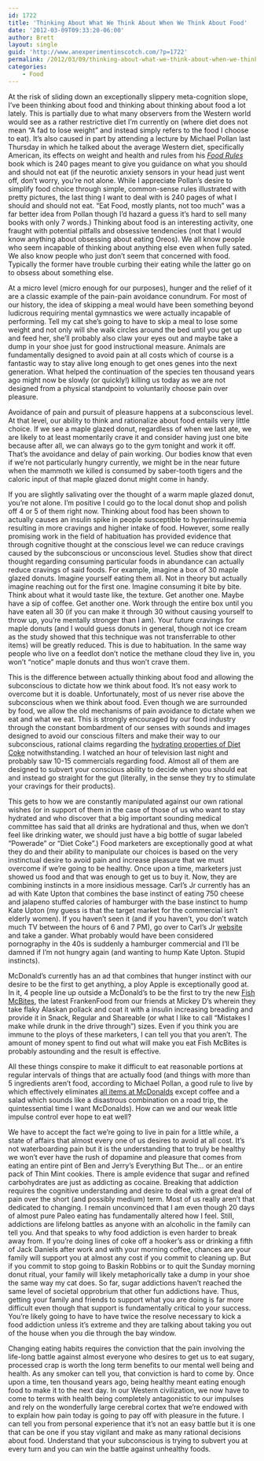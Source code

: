 ```yaml
---
id: 1722
title: 'Thinking About What We Think About When We Think About Food'
date: '2012-03-09T09:33:20-06:00'
author: Brett
layout: single
guid: 'http://www.anexperimentinscotch.com/?p=1722'
permalink: /2012/03/09/thinking-about-what-we-think-about-when-we-think-about-food/
categories:
    - Food
---
```


At the risk of sliding down an exceptionally slippery meta-cognition slope, I’ve been thinking about food and thinking about thinking about food a lot lately. This is partially due to what many observers from the Western world would see as a rather restrictive diet I’m currently on (where diet does not mean “A fad to lose weight” and instead simply refers to the food I choose to eat). It’s also caused in part by attending a lecture by Michael Pollan last Thursday in which he talked about the average Western diet, specifically American, its effects on weight and health and rules from his *[Food Rules](http://www.amazon.com/Food-Rules-An-Eaters-Manual/dp/1594203083/ref=sr_1_1?ie=UTF8&qid=1331299340&sr=8-1)* book which is 240 pages meant to give you guidance on what you should and should not eat (if the neurotic anxiety sensors in your head just went off, don’t worry, you’re not alone. While I appreciate Pollan’s desire to simplify food choice through simple, common-sense rules illustrated with pretty pictures, the last thing I want to deal with is 240 pages of what I should and should not eat. “Eat Food, mostly plants, not too much” was a far better idea from Pollan though I’d hazard a guess it’s hard to sell many books with only 7 words.) Thinking about food is an interesting activity, one fraught with potential pitfalls and obsessive tendencies (not that I would know anything about obsessing about eating Oreos). We all know people who seem incapable of thinking about anything else even when fully sated. We also know people who just don’t seem that concerned with food. Typically the former have trouble curbing their eating while the latter go on to obsess about something else.

At a micro level (micro enough for our purposes), hunger and the relief of it are a classic example of the pain-pain avoidance conundrum. For most of our history, the idea of skipping a meal would have been something beyond ludicrous requiring mental gymnastics we were actually incapable of performing. Tell my cat she’s going to have to skip a meal to lose some weight and not only will she walk circles around the bed until you get up and feed her, she’ll probably also claw your eyes out and maybe take a dump in your shoe just for good instructional measure. Animals are fundamentally designed to avoid pain at all costs which of course is a fantastic way to stay alive long enough to get ones genes into the next generation. What helped the continuation of the species ten thousand years ago might now be slowly (or quickly!) killing us today as we are not designed from a physical standpoint to voluntarily choose pain over pleasure.

Avoidance of pain and pursuit of pleasure happens at a subconscious level. At that level, our ability to think and rationalize about food entails very little choice. If we see a maple glazed donut, regardless of when we last ate, we are likely to at least momentarily crave it and consider having just one bite because after all, we can always go to the gym tonight and work it off. That’s the avoidance and delay of pain working. Our bodies know that even if we’re not particularly hungry currently, we might be in the near future when the mammoth we killed is consumed by saber-tooth tigers and the caloric input of that maple glazed donut might come in handy.

If you are slightly salivating over the thought of a warm maple glazed donut, you’re not alone. I’m positive I could go to the local donut shop and polish off 4 or 5 of them right now. Thinking about food has been shown to actually causes an insulin spike in people susceptible to hyperinsulinemia resulting in more cravings and higher intake of food. However, some really promising work in the field of habituation has provided evidence that through cognitive thought at the conscious level we can reduce cravings caused by the subconscious or unconscious level. Studies show that direct thought regarding consuming particular foods in abundance can actually reduce cravings of said foods. For example, imagine a box of 30 maple glazed donuts. Imagine yourself eating them all. Not in theory but actually imagine reaching out for the first one. Imagine consuming it bite by bite. Think about what it would taste like, the texture. Get another one. Maybe have a sip of coffee. Get another one. Work through the entire box until you have eaten all 30 (if you can make it through 30 without causing yourself to throw up, you’re mentally stronger than I am). Your future cravings for maple donuts (and I would guess donuts in general, though not ice cream as the study showed that this technique was not transferrable to other items) will be greatly reduced. This is due to habituation. In the same way people who live on a feedlot don’t notice the methane cloud they live in, you won’t “notice” maple donuts and thus won’t crave them.

This is the difference between actually thinking about food and allowing the subconscious to dictate how we think about food. It’s not easy work to overcome but it is doable. Unfortunately, most of us never rise above the subconscious when we think about food. Even though we are surrounded by food, we allow the old mechanisms of pain avoidance to dictate when we eat and what we eat. This is strongly encouraged by our food industry through the constant bombardment of our senses with sounds and images designed to avoid our conscious filters and make their way to our subconscious, rational claims regarding the [hydrating properties of Diet Coke](http://m.dietcoke.com/wellness-balance/hydration.jsp) notwithstanding. I watched an hour of television last night and probably saw 10-15 commercials regarding food. Almost all of them are designed to subvert your conscious ability to decide when you should eat and instead go straight for the gut (literally, in the sense they try to stimulate your cravings for their products).

This gets to how we are constantly manipulated against our own rational wishes (or in support of them in the case of those of us who want to stay hydrated and who discover that a big important sounding medical committee has said that all drinks are hydrational and thus, when we don’t feel like drinking water, we should just have a big bottle of sugar labeled “Powerade” or “Diet Coke”.) Food marketers are exceptionally good at what they do and their ability to manipulate our choices is based on the very instinctual desire to avoid pain and increase pleasure that we must overcome if we’re going to be healthy. Once upon a time, marketers just showed us food and that was enough to get us to buy it. Now, they are combining instincts in a more insidious message. Carl’s Jr currently has an ad with Kate Upton that combines the base instinct of eating 750 cheese and jalapeno stuffed calories of hamburger with the base instinct to hump Kate Upton (my guess is that the target market for the commercial isn’t elderly women). If you haven’t seen it (and if you haven’t, you don’t watch much TV between the hours of 6 and 7 PM), go over to Carl’s Jr [website](http://www.carlsjr.com) and take a gander. What probably would have been considered pornography in the 40s is suddenly a hamburger commercial and I’ll be damned if I’m not hungry again (and wanting to hump Kate Upton. Stupid instincts).

McDonald’s currently has an ad that combines that hunger instinct with our desire to be the first to get anything, a ploy Apple is exceptionally good at. In it, 4 people line up outside a McDonald’s to be the first to try the new [Fish McBites](http://www.mcdonalds.com/us/en/fish_mcbites.html), the latest FrankenFood from our friends at Mickey D’s wherein they take flaky Alaskan pollack and coat it with a insulin increasing breading and provide it in Snack, Regular and Shareable (or what I like to call “Mistakes I make while drunk in the drive through”) sizes. Even if you think you are immune to the ploys of these marketers, I can tell you that you aren’t. The amount of money spent to find out what will make you eat Fish McBites is probably astounding and the result is effective.

All these things conspire to make it difficult to eat reasonable portions at regular intervals of things that are actually food (and things with more than 5 ingredients aren’t food, according to Michael Pollan, a good rule to live by which effectively eliminates [all items at McDonalds](http://nutrition.mcdonalds.com/getnutrition/ingredientslist.pdf) except coffee and a salad which sounds like a disastrous combination on a road trip, the quintessential time I want McDonalds). How can we and our weak little impulse control ever hope to eat well?

We have to accept the fact we’re going to live in pain for a little while, a state of affairs that almost every one of us desires to avoid at all cost. It’s not waterboarding pain but it is the understanding that to truly be healthy we won’t ever have the rush of dopamine and pleasure that comes from eating an entire pint of Ben and Jerry’s Everything But The… or an entire pack of Thin Mint cookies. There is ample evidence that sugar and refined carbohydrates are just as addicting as cocaine. Breaking that addiction requires the cognitive understanding and desire to deal with a great deal of pain over the short (and possibly medium) term. Most of us really aren’t that dedicated to changing. I remain unconvinced that I am even though 20 days of almost pure Paleo eating has fundamentally altered how I feel. Still, addictions are lifelong battles as anyone with an alcoholic in the family can tell you. And that speaks to why food addiction is even harder to break away from. If you’re doing lines of coke off a hooker’s ass or drinking a fifth of Jack Daniels after work and with your morning coffee, chances are your family will support you at almost any cost if you commit to cleaning up. But if you commit to stop going to Baskin Robbins or to quit the Sunday morning donut ritual, your family will likely metaphorically take a dump in your shoe the same way my cat does. So far, sugar addictions haven’t reached the same level of societal opprobrium that other fun addictions have. Thus, getting your family and friends to support what you are doing is far more difficult even though that support is fundamentally critical to your success. You’re likely going to have to have twice the resolve necessary to kick a food addiction unless it’s extreme and they are talking about taking you out of the house when you die through the bay window.

Changing eating habits requires the conviction that the pain involving the life-long battle against almost everyone who desires to get us to eat sugary, processed crap is worth the long term benefits to our mental well being and health. As any smoker can tell you, that conviction is hard to come by. Once upon a time, ten thousand years ago, being healthy meant eating enough food to make it to the next day. In our Western civilization, we now have to come to terms with health being completely antagonistic to our impulses and rely on the wonderfully large cerebral cortex that we’re endowed with to explain how pain today is going to pay off with pleasure in the future. I can tell you from personal experience that it’s not an easy battle but it is one that can be one if you stay vigilant and make as many rational decisions about food. Understand that your subconscious is trying to subvert you at every turn and you can win the battle against unhealthy foods.